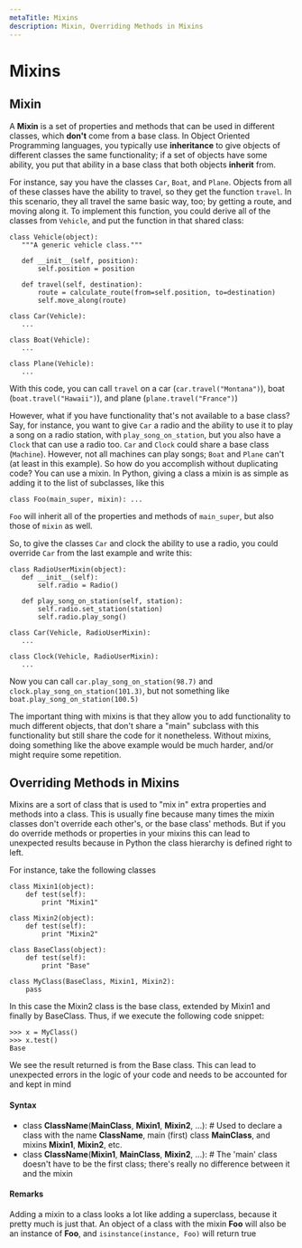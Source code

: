 ```yaml
---
metaTitle: Mixins
description: Mixin, Overriding Methods in Mixins
---
```


# Mixins



## Mixin


A **Mixin** is a set of properties and methods that can be used in different classes, which **don't** come from a base class. In Object Oriented Programming languages, you typically use **inheritance** to give objects of different classes the same functionality; if a set of objects have some ability, you put that ability in a base class that both objects **inherit** from.

> 
For instance, say you have the classes `Car`, `Boat`, and `Plane`. Objects from all of these classes have the ability to travel, so they get the function `travel`. In this scenario, they all travel the same basic way, too; by getting a route, and moving along it. To implement this function, you could derive all of the classes from `Vehicle`, and put the function in that shared class:
<pre><code>class Vehicle(object):
   """A generic vehicle class."""

   def __init__(self, position):
       self.position = position

   def travel(self, destination):
       route = calculate_route(from=self.position, to=destination)
       self.move_along(route)

class Car(Vehicle):
   ...

class Boat(Vehicle):
   ...

class Plane(Vehicle):
   ...
</code></pre>
With this code, you can call `travel` on a car (`car.travel("Montana")`), boat (`boat.travel("Hawaii")`), and plane (`plane.travel("France")`)


However, what if you have functionality that's not available to a base class? Say, for instance, you want to give `Car` a radio and the ability to use it to play a song on a radio station, with `play_song_on_station`, but you also have a `Clock` that can use a radio too. `Car` and `Clock` could share a base class (`Machine`). However, not all machines can play songs; `Boat` and `Plane` can't (at least in this example). So how do you accomplish without duplicating code? You can use a mixin. In Python, giving a class a mixin is as simple as adding it to the list of subclasses, like this

```
class Foo(main_super, mixin): ...

```

`Foo` will inherit all of the properties and methods of `main_super`, but also those of `mixin` as well.

> 
So, to give the classes `Car` and clock the ability to use a radio, you could override `Car` from the last example and write this:
<pre><code>class RadioUserMixin(object):
   def __init__(self):
       self.radio = Radio()

   def play_song_on_station(self, station):
       self.radio.set_station(station)
       self.radio.play_song()

class Car(Vehicle, RadioUserMixin):
   ...

class Clock(Vehicle, RadioUserMixin):
   ...
</code></pre>
Now you can call `car.play_song_on_station(98.7)` and `clock.play_song_on_station(101.3)`, but not something like `boat.play_song_on_station(100.5)`


The important thing with mixins is that they allow you to add functionality to much different objects, that don't share a "main" subclass with this functionality but still share the code for it nonetheless. Without mixins, doing something like the above example would be much harder, and/or might require some repetition.



## Overriding Methods in Mixins


Mixins are a sort of class that is used to "mix in" extra properties and methods into a class. This is usually fine because many times the mixin classes don't override each other's, or the base class' methods. But if you do override methods or properties in your mixins this can lead to unexpected results because in Python the class hierarchy is defined right to left.

For instance, take the following classes

```
class Mixin1(object):
    def test(self):
        print "Mixin1"

class Mixin2(object):
    def test(self):
        print "Mixin2"

class BaseClass(object):
    def test(self):
        print "Base"

class MyClass(BaseClass, Mixin1, Mixin2):
    pass

```

In this case the Mixin2 class is the base class, extended by Mixin1 and finally by BaseClass. Thus, if we execute the following code snippet:

```
>>> x = MyClass()
>>> x.test()
Base

```

We see the result returned is from the Base class. This can lead to unexpected errors in the logic of your code and needs to be accounted for and kept in mind



#### Syntax


- class **ClassName**(**MainClass**, **Mixin1**, **Mixin2**, ...): # Used to declare a class with the name **ClassName**, main (first) class **MainClass**, and mixins **Mixin1**, **Mixin2**, etc.
- class **ClassName**(**Mixin1**, **MainClass**, **Mixin2**, ...): # The 'main' class doesn't have to be the first class; there's really no difference between it and the mixin



#### Remarks


Adding a mixin to a class looks a lot like adding a superclass, because it pretty much is just that. An object of a class with the mixin **Foo** will also be an instance of **Foo**, and  `isinstance(instance, Foo)` will return true

